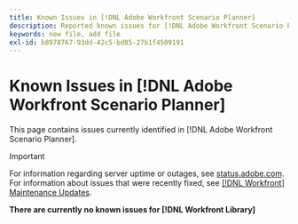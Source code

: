 ```yaml
---
title: Known Issues in [!DNL Adobe Workfront Scenario Planner]
description: Reported known issues for [!DNL Adobe Workfront Scenario Planner]
keywords: new file, add file
exl-id: b8978767-93dd-42c5-bd85-27b1f4509191
---
```

# Known Issues in [!DNL Adobe Workfront Scenario Planner]

This page contains issues currently identified in [!DNL Adobe Workfront Scenario Planner].

>[!IMPORTANT]
>
>For information regarding server uptime or outages, see [status.adobe.com](https://status.adobe.com). For information about issues that were recently fixed, see [[!DNL Workfront] Maintenance Updates](../maintenance/current-updates.md).

**There are currently no known issues for [!DNL Workfront Library]**
<!--


-->
